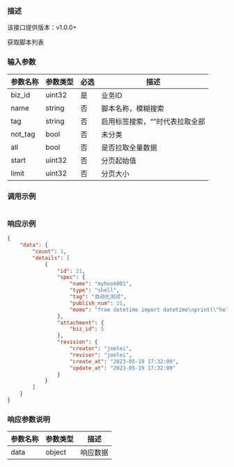 ### 描述

该接口提供版本：v1.0.0+

获取脚本列表

### 输入参数

| 参数名称 | 参数类型 | 必选 | 描述                           |
| -------- | -------- | ---- | ------------------------------ |
| biz_id   | uint32   | 是   | 业务ID                         |
| name     | string   | 否   | 脚本名称，模糊搜索             |
| tag      | string   | 否   | 启用标签搜索，“”时代表拉取全部 |
| not_tag  | bool     | 否   | 未分类                         |
| all      | bool     | 否   | 是否拉取全量数据               |
| start    | uint32   | 否   | 分页起始值                     |
| limit    | uint32   | 否   | 分页大小                       |

### 调用示例

```json

```

### 响应示例

```json
{
    "data": {
        "count": 1,
        "details": [
            {
                "id": 21,
                "spec": {
                    "name": "myhook001",
                    "type": "shell",
                    "tag": "自动化测试",
                    "publish_num": 21,
                    "momo": "from datetime import datetime\nprint(\"hello, end at\", datetime.now())\n",
                },
                "attachment": {
                    "biz_id": 5
                },
                "revision": {
                    "creator": "joelei",
                    "reviser": "joelei",
                    "create_at": "2023-05-19 17:32:09",
                    "update_at": "2023-05-19 17:32:09"
                }
            }
        ]
    }
}
```

### 响应参数说明

| 参数名称 | 参数类型 | 描述     |
| -------- | -------- | -------- |
| data     | object   | 响应数据 |

